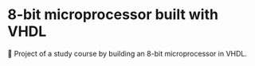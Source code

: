 # 8-bit microprocessor built with VHDL

:memo: Project of a study course by building an 8-bit microprocessor in VHDL.
